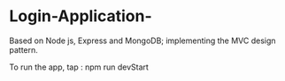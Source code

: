 # Login-Application-
Based on Node js, Express and MongoDB; implementing the MVC design pattern. 

To run the app, tap :
npm run devStart
